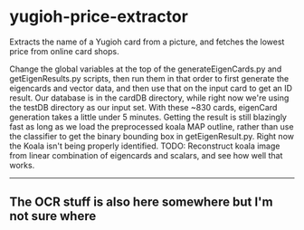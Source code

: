 # yugioh-price-extractor
Extracts the name of a Yugioh card from a picture, and fetches the lowest price from online card shops.

Change the global variables at the top of the generateEigenCards.py and getEigenResults.py scripts, then run them in that order to first generate the eigencards and vector data, and then use that on the input card to get an ID result. Our database is in the cardDB directory, while right now we're using the testDB directory as our input set. With these ~830 cards, eigenCard generation takes a little under 5 minutes. Getting the result is still blazingly fast as long as we load the preprocessed koala MAP outline, rather than use the classifier to get the binary bounding box in getEigenResult.py. Right now the Koala isn't being properly identified.
TODO: Reconstruct koala image from linear combination of eigencards and scalars, and see how well that works. 

----
The OCR stuff is also here somewhere but I'm not sure where
---


